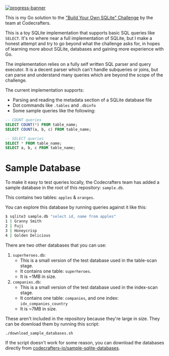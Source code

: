 [![progress-banner](https://backend.codecrafters.io/progress/sqlite/33452344-e83b-43b7-b9f4-50e42d459472)](https://app.codecrafters.io/users/codecrafters-bot?r=2qF)

This is my Go solution to the
["Build Your Own SQLite" Challenge](https://codecrafters.io/challenges/sqlite) by the team at Codecrafters.

This is a toy SQLite implementation that supports basic SQL queries like `SELECT`. It's no where near a full implementation of SQLite, but I make a honest attempt and try to go beyond what the challenge asks for, in hopes of learning more about SQLite, databases and gaining more experience with Go.

The implementation relies on a fully self written SQL parser and query executor. It is a decent parser which can't handle subqueries or joins, but can parse and understand many queries which are beyond the scope of the challenge.

The current implementation supports:
- Parsing and reading the metadata section of a SQLite database file
- Dot commands like `.tables` and `.dbinfo`
- Some sample queries like the following:

```sql
-- COUNT queries
SELECT COUNT(*) FROM table_name;
SELECT COUNT(a, b, c) FROM table_name;

-- SELECT queries
SELECT * FROM table_name;
SELECT a, b, c FROM table_name;
```

# Sample Database

To make it easy to test queries locally, the Codecrafters team has added a sample database in the root of this repository: `sample.db`.

This contains two tables: `apples` & `oranges`. 

You can explore this database by running queries against it like this:

```sh
$ sqlite3 sample.db "select id, name from apples"
1 | Granny Smith
2 | Fuji
3 | Honeycrisp
4 | Golden Delicious
```

There are two other databases that you can use:

1. `superheroes.db`:
   - This is a small version of the test database used in the table-scan stage.
   - It contains one table: `superheroes`.
   - It is ~1MB in size.
2. `companies.db`:
   - This is a small version of the test database used in the index-scan stage.
   - It contains one table: `companies`, and one index: `idx_companies_country`
   - It is ~7MB in size.

These aren't included in the repository because they're large in size. They can be download them by running this script:

```sh
./download_sample_databases.sh
```

If the script doesn't work for some reason, you can download the databases directly from [codecrafters-io/sample-sqlite-databases](https://github.com/codecrafters-io/sample-sqlite-databases).
